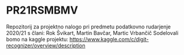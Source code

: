 # PR21RSMBMV
Repozitorij za projektno nalogo pri predmetu podatkovno rudarjenje 2020/21 s člani: Rok Švikart, Martin Bavčar, Martic Vrbančič
Sodelovali bomo na kaggle projektu: https://www.kaggle.com/c/digit-recognizer/overview/description
